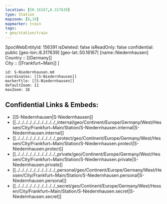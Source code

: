 ```yaml
---
location: [50.16167,8.317639] 
type: Station 
mapzoom: [8,18] 
mapmarker: train 
tags:
- geo/station/train
---
```

SpocWebEntityId: 156391
isDeleted: false
isReadOnly: false
confidential: public
[geo-lon::8.317639] 
[geo-lat::50.16167] 
[name::Niedernhausen] 
Country :: [[Germany]]  
City :: [[Frankfurt~Main]] ] 


```leaflet
id: S-Niedernhausen.md
coordinates: [[S-Niedernhausen]] 
markerFile: [[S-Niedernhausen]] 
defaultZoom: 11 
maxZoom: 18
```


## Confidential Links & Embeds: 
- [[S-Niedernhausen|S-Niedernhausen]] 
- [[../../../../../../../../../../_internal/geo/Continent/Europe/Germany/West/Hessen/City/Frankfurt~Main/Station/S-Niedernhausen.internal|S-Niedernhausen.internal]] 
- [[../../../../../../../../../../_protect/geo/Continent/Europe/Germany/West/Hessen/City/Frankfurt~Main/Station/S-Niedernhausen.protect|S-Niedernhausen.protect]] 
- [[../../../../../../../../../../_private/geo/Continent/Europe/Germany/West/Hessen/City/Frankfurt~Main/Station/S-Niedernhausen.private|S-Niedernhausen.private]] 
- [[../../../../../../../../../../_personal/geo/Continent/Europe/Germany/West/Hessen/City/Frankfurt~Main/Station/S-Niedernhausen.personal|S-Niedernhausen.personal]] 
- [[../../../../../../../../../../_secret/geo/Continent/Europe/Germany/West/Hessen/City/Frankfurt~Main/Station/S-Niedernhausen.secret|S-Niedernhausen.secret]] 
